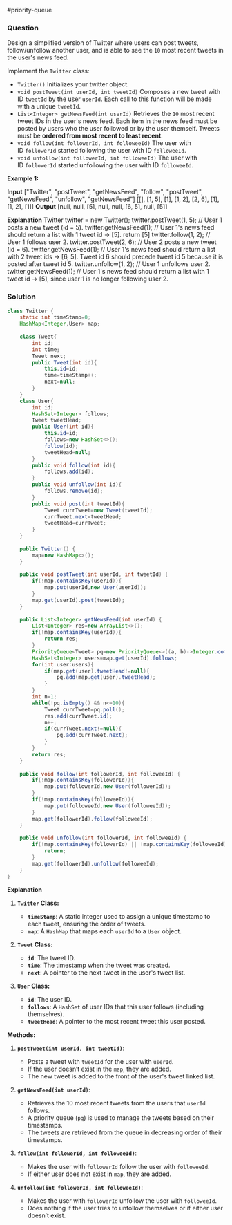 #priority-queue 
### Question
Design a simplified version of Twitter where users can post tweets, follow/unfollow another user, and is able to see the `10` most recent tweets in the user's news feed.

Implement the `Twitter` class:

- `Twitter()` Initializes your twitter object.
- `void postTweet(int userId, int tweetId)` Composes a new tweet with ID `tweetId` by the user `userId`. Each call to this function will be made with a unique `tweetId`.
- `List<Integer> getNewsFeed(int userId)` Retrieves the `10` most recent tweet IDs in the user's news feed. Each item in the news feed must be posted by users who the user followed or by the user themself. Tweets must be **ordered from most recent to least recent**.
- `void follow(int followerId, int followeeId)` The user with ID `followerId` started following the user with ID `followeeId`.
- `void unfollow(int followerId, int followeeId)` The user with ID `followerId` started unfollowing the user with ID `followeeId`.

**Example 1:**

**Input**
["Twitter", "postTweet", "getNewsFeed", "follow", "postTweet", "getNewsFeed", "unfollow", "getNewsFeed"]
[[], [1, 5], [1], [1, 2], [2, 6], [1], [1, 2], [1]]
**Output**
[null, null, [5], null, null, [6, 5], null, [5]]

**Explanation**
Twitter twitter = new Twitter();
twitter.postTweet(1, 5); // User 1 posts a new tweet (id = 5).
twitter.getNewsFeed(1);  // User 1's news feed should return a list with 1 tweet id -> [5]. return [5]
twitter.follow(1, 2);    // User 1 follows user 2.
twitter.postTweet(2, 6); // User 2 posts a new tweet (id = 6).
twitter.getNewsFeed(1);  // User 1's news feed should return a list with 2 tweet ids -> [6, 5]. Tweet id 6 should precede tweet id 5 because it is posted after tweet id 5.
twitter.unfollow(1, 2);  // User 1 unfollows user 2.
twitter.getNewsFeed(1);  // User 1's news feed should return a list with 1 tweet id -> [5], since user 1 is no longer following user 2.

### Solution
```java
class Twitter {  
    static int timeStamp=0;  
    HashMap<Integer,User> map;  
  
    class Tweet{  
        int id;  
        int time;  
        Tweet next;  
        public Tweet(int id){  
            this.id=id;  
            time=timeStamp++;  
            next=null;  
        }  
    }  
    class User{  
        int id;  
        HashSet<Integer> follows;  
        Tweet tweetHead;  
        public User(int id){  
            this.id=id;  
            follows=new HashSet<>();  
            follow(id);  
            tweetHead=null;  
        }  
        public void follow(int id){  
            follows.add(id);  
        }  
        public void unfollow(int id){  
            follows.remove(id);  
        }  
        public void post(int tweetId){  
            Tweet currTweet=new Tweet(tweetId);  
            currTweet.next=tweetHead;  
            tweetHead=currTweet;  
        }  
    }  
  
    public Twitter() {  
        map=new HashMap<>();  
    }  
  
    public void postTweet(int userId, int tweetId) {  
        if(!map.containsKey(userId)){  
            map.put(userId,new User(userId));  
        }  
        map.get(userId).post(tweetId);  
    }  
  
    public List<Integer> getNewsFeed(int userId) {  
        List<Integer> res=new ArrayList<>();  
        if(!map.containsKey(userId)){  
            return res;  
        }  
        PriorityQueue<Tweet> pq=new PriorityQueue<>((a, b)->Integer.compare(b.time,a.time));  
        HashSet<Integer> users=map.get(userId).follows;  
        for(int user:users){  
            if(map.get(user).tweetHead!=null){  
                pq.add(map.get(user).tweetHead);  
            }  
        }  
        int n=1;  
        while(!pq.isEmpty() && n<=10){  
            Tweet currTweet=pq.poll();  
            res.add(currTweet.id);  
            n++;  
            if(currTweet.next!=null){  
                pq.add(currTweet.next);  
            }  
        }  
        return res;  
    }  
  
    public void follow(int followerId, int followeeId) {  
        if(!map.containsKey(followerId)){  
            map.put(followerId,new User(followerId));  
        }  
        if(!map.containsKey(followeeId)){  
            map.put(followeeId,new User(followeeId));  
        }  
        map.get(followerId).follow(followeeId);  
    }  
  
    public void unfollow(int followerId, int followeeId) {  
        if(!map.containsKey(followerId) || !map.containsKey(followeeId)){  
            return;  
        }  
        map.get(followerId).unfollow(followeeId);  
    }  
}
```

**Explanation**
1. **`Twitter` Class:**
    
    - **`timeStamp`**: A static integer used to assign a unique timestamp to each tweet, ensuring the order of tweets.
    - **`map`**: A `HashMap` that maps each `userId` to a `User` object.
2. **`Tweet` Class:**
    
    - **`id`**: The tweet ID.
    - **`time`**: The timestamp when the tweet was created.
    - **`next`**: A pointer to the next tweet in the user's tweet list.
3. **`User` Class:**
    
    - **`id`**: The user ID.
    - **`follows`**: A `HashSet` of user IDs that this user follows (including themselves).
    - **`tweetHead`**: A pointer to the most recent tweet this user posted.

**Methods:**

1. **`postTweet(int userId, int tweetId)`**:
    
    - Posts a tweet with `tweetId` for the user with `userId`.
    - If the user doesn’t exist in the `map`, they are added.
    - The new tweet is added to the front of the user's tweet linked list.
2. **`getNewsFeed(int userId)`**:
    
    - Retrieves the 10 most recent tweets from the users that `userId` follows.
    - A priority queue (`pq`) is used to manage the tweets based on their timestamps.
    - The tweets are retrieved from the queue in decreasing order of their timestamps.
3. **`follow(int followerId, int followeeId)`**:
    
    - Makes the user with `followerId` follow the user with `followeeId`.
    - If either user does not exist in `map`, they are added.
4. **`unfollow(int followerId, int followeeId)`**:
    
    - Makes the user with `followerId` unfollow the user with `followeeId`.
    - Does nothing if the user tries to unfollow themselves or if either user doesn’t exist.